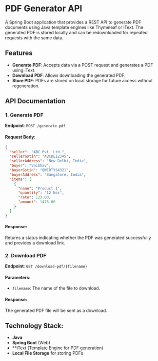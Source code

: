 # PDF Generator API

A Spring Boot application that provides a REST API to generate PDF documents using Java template engines like Thymeleaf or iText. The generated PDF is stored locally and can be redownloaded for repeated requests with the same data.

## Features
- **Generate PDF**: Accepts data via a POST request and generates a PDF using iText.
- **Download PDF**: Allows downloading the generated PDF.
- **Store PDF**: PDFs are stored on local storage for future access without regeneration.

## API Documentation

### 1. Generate PDF
**Endpoint**: `POST /generate-pdf`

#### Request Body:
```json
{
  "seller": "ABC Pvt. Ltd.",
  "sellerGstin": "ABCDE12345",
  "sellerAddress": "New Delhi, India",
  "buyer": "Vaibhav",
  "buyerGstin": "QWERTY54321",
  "buyerAddress": "Bangalore, India",
  "items": [
    {
      "name": "Product 1",
      "quantity": "12 Nos",
      "rate": 123.00,
      "amount": 1476.00
    }
  ]
}
```

#### Response:
Returns a status indicating whether the PDF was generated successfully and provides a download link.

### 2. Download PDF
**Endpoint**: `GET /download-pdf/{filename}`

#### Parameters:
- `filename`: The name of the file to download.

#### Response:
The generated PDF file will be sent as a download.

## Technology Stack:
- **Java**
- **Spring Boot** (Web)
- **iText (Template Engine for PDF generation)
- **Local File Storage** for storing PDFs
